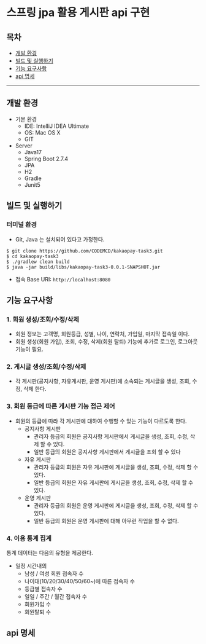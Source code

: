 # 스프링 jpa 활용 게시판 api 구현
## 목차
- [개발 환경](#개발-환경)
- [빌드 및 실행하기](#빌드-및-실행하기)
- [기능 요구사항](#기능-요구사항)
- [api 명세](#api-명세)

---

## 개발 환경
- 기본 환경
    - IDE: IntelliJ IDEA Ultimate
    - OS: Mac OS X
    - GIT
- Server
    - Java17
    - Spring Boot 2.7.4
    - JPA
    - H2
    - Gradle
    - Junit5


## 빌드 및 실행하기
### 터미널 환경
- Git, Java 는 설치되어 있다고 가정한다.

```
$ git clone https://github.com/CODEMCD/kakaopay-task3.git
$ cd kakaopay-task3
$ ./gradlew clean build
$ java -jar build/libs/kakaopay-task3-0.0.1-SNAPSHOT.jar
```

- 접속 Base URI: `http://localhost:8080`

## 기능 요구사항

### 1. 회원 생성/조회/수정/삭제
- 회원 정보는 고객명, 회원등급, 성별, 나이, 연락처, 가입일, 마지막 접속일 이다.
- 회원 생성(회원 가입), 조회, 수정, 삭제(회원 탈퇴) 기능에 추가로 로그인, 로그아웃 기능이 필요.

### 2. 게시글 생성/조회/수정/삭제
- 각 게시판(공지사항, 자유게시판, 운영 게시판)에 소속되는 게시글을 생성, 조회, 수정, 삭제 한다. 

### 3. 회원 등급에 따른 게시판 기능 접근 제어
- 회원의 등급에 따라 각 게시판에 대하여 수행할 수 있는 기능이 다르도록 한다.
  - 공지사항 게시판
    - 관리자 등급의 회원은 공지사항 게시판에서 게시글을 생성, 조회, 수정, 삭제 할 수 있다.
    - 일반 등급의 회원은 공지사항 게시판에서 게시글을 조회 할 수 있다
  - 자유 게시판
    - 관리자 등급의 회원은 자유 게시판에 게시글을 생성, 조회, 수정, 삭제 할 수 있다.
    - 일반 등급의 회원은 자유 게시판에 게시글을 생성, 조회, 수정, 삭제 할 수 있다.
  - 운영 게시판
    - 관리자 등급의 회원은 운영 게시판에 게시글을 생성, 조회, 수정, 삭제 할 수 있다.
    - 일반 등급의 회원은 운영 게시판에 대해 아무런 작업을 할 수 없다.

### 4. 이용 통계 집계
통계 데이터는 다음의 유형을 제공한다.

- 일정 시간내의
  - 남성 / 여성 회원 접속자 수
  - 나이대(10/20/30/40/50/60~)에 따른 접속자 수
  - 등급별 접속자 수
  - 일일 / 주간 / 월간 접속자 수
  - 회원가입 수
  - 회원탈퇴 수

## api 명세